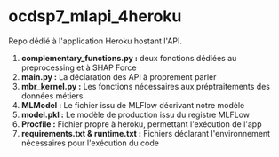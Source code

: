 # ocdsp7_mlapi_4heroku

Repo dédié à l'application Heroku hostant l'API.

1. __complementary_functions.py :__ deux fonctions dédiées au preprocessing et à SHAP Force
2. __main.py :__ La déclaration des API à proprement parler
3. __mbr_kernel.py :__ Les fonctions nécessaires aux préptraitements des données métiers
4. __MLModel :__ Le fichier issu de MLFlow décrivant notre modèle
5. __model.pkl :__ Le modèle de production issu du registre MLFLow
6. __Procfile :__ Fichier propre à heroku, permettant l'exécution de l'app
7. __requirements.txt & runtime.txt :__ Fichiers déclarant l'environnement nécessaires pour l'exécution du code

